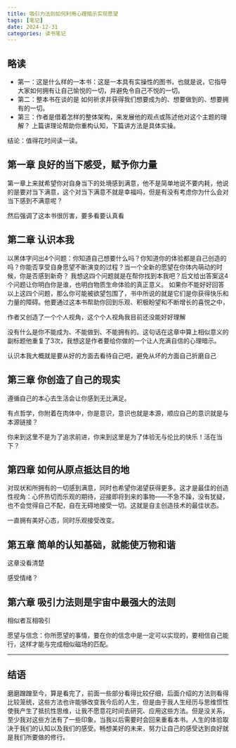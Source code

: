 ```yaml
---
title: 吸引力法则如何利用心理暗示实现愿望
tags: [笔记]
date: 2024-12-31
categories: 读书笔记
---
```


## 略读

- 第一：这是什么样的一本书：这是一本具有实操性的图书，也就是说，它指导大家如何拥有让自己愉悦的一切，并避免令自己不悦的一切。
- 第二：整本书在谈的是 如何祈求并获得我们想要成为的、想要做到的、想要拥有的一切。
- 第三：作者是借着怎样的整体架构，来发展他的观点或陈述他对这个主题的理解？ 上篇讲理论帮助你重构认知，下篇讲方法是具体实操。

结论：值得花时间读一读。

## 第一章 良好的当下感受，赋予你力量

第一章上来就希望你对自身当下的处境感到满意，他不是简单地说不要内耗，他说的是要对当下满意，这个对当下满意不就是幸福吗，但是有没有考虑你为什么会对当下感到不满意呢？

然后强调了这本书很厉害，要多看要认真看

## 第二章 认识本我

以黑体字问出4个问题：你知道自己想要什么吗？你知道你的体验都是自己创造的吗？你能否享受自身愿望不断演变的过程？当一个全新的愿望在你体内萌动的时候，你是否感到新奇？
我想这四个问题就是在帮你找到本我吧？后文给出答案这4个问题让你明白你是谁，也明白物质生命体验的真正意义。
如果你不能好好回答以上这四个问题，那么你可能被欲望包围了，书中所说的就是它们是你获得快乐和力量的障碍。他要通过这本书帮助你回到乐观、积极盼望和不断增长的喜悦之中，

作者又创造了一个个人视角，这个个人视角我目前还没能好好理解

没有什么是你不能成为、不能做到、不能拥有的。这句话在这章中算上相似意义的副标题他重复了3次，我想这是作者要给你做的一个让人充满自信的心理暗示。

认识本我大概就是要从好的方面去看待自己吧，避免从坏的方面自己折磨自己

## 第三章 你创造了自己的现实

遵循自己的本心去生活会让你感到无比满足。

有点哲学，你附着在肉体中，你是意识，意识也就是本源，顺应自己的意识就是与本源链接？

你来到这里不是为了追求前进，你来到这里是为了体验无与伦比的快乐！活在当下？

## 第四章 如何从原点抵达目的地

对现状和所拥有的一切感到满意，同时也希望你渴望获得更多。这才是最佳的创造性视角：心怀热切而乐观的期待，迎接即将到来的事物——不急不躁，没有犹疑，也不会觉得自己不配，自在无碍地接受一切。这就是自主创造技术的最佳状态。

一直拥有美好心态，同时乐观接受改变。

## 第五章 简单的认知基础，就能使万物和谐

这章没看清楚

感受情绪？

## 第六章 吸引力法则是宇宙中最强大的法则

相似者互相吸引

愿望与信念：你所愿望的事情，要在你的信念中是一定可以实现的，要相信自己能行，这样才能与完成相似磁场的匹配。

___

## 结语

磨磨蹭蹭至今，算是看完了，前面一些部分看得比较仔细，后面介绍的方法则看得比较笼统，这些方法也许能够改变我今后的人生，但是由于我人生经历与思维惯性使我产生了抵抗性思维，让我不愿意花时间去研究、应用这些方法。但是没关系，至少我对这些方法有了一些印象，当我以后需要时会回来重看本书。人生的体验取决于我们的认知以及我们的感受。畅想美好的未来，努力让自己的感受达到良好就是我们所要做的修行。
